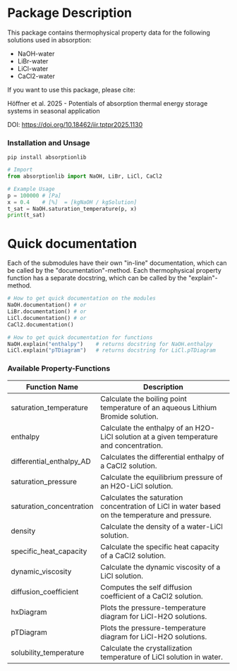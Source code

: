 # Package Description

This package contains thermophysical property data for the following solutions used in absorption:
- NaOH-water
- LiBr-water
- LiCl-water
- CaCl2-water

If you want to use this package, please cite:

Höffner et al. 2025 - Potentials of absorption thermal energy storage systems in seasonal application

DOI: https://doi.org/10.18462/iir.tptpr2025.1130

### Installation and Unsage

```
pip install absorptionlib
```

```python
# Import
from absorptionlib import NaOH, LiBr, LiCl, CaCl2

# Example Usage
p = 100000 # [Pa]
x = 0.4    # [%]  = [kgNaOH / kgSolution]
t_sat = NaOH.saturation_temperature(p, x)
print(t_sat)
```

# Quick documentation
Each of the submodules have their own "in-line" documentation, which can be called by the "documentation"-method. Each thermophysical property function has a separate docstring, which can be called by the "explain"-method.

```python
# How to get quick documentation on the modules
NaOH.documentation() # or
LiBr.documentation() # or
LiCl.documentation() # or
CaCl2.documentation()

# How to get quick documentation for functions
NaOH.explain("enthalpy")    # returns docstring for NaOH.enthalpy
LiCl.explain("pTDiagram")   # returns docstring for LiCl.pTDiagram
```


### Available Property-Functions

| Function Name              | Description                                                                                   |
|---------------------------|------------------------------------------------------------------------------------------------|
| saturation_temperature    | Calculate the boiling point temperature of an aqueous Lithium Bromide solution.                |
| enthalpy                  | Calculate the enthalpy of an H2O-LiCl solution at a given temperature and concentration.       |
| differential_enthalpy_AD  | Calculates the differential enthalpy of a CaCl2 solution.                                      |
| saturation_pressure       | Calculate the equilibrium pressure of an H2O-LiCl solution.                                    |
| saturation_concentration  | Calculates the saturation concentration of LiCl in water based on the temperature and pressure.|
| density                   | Calculate the density of a water-LiCl solution.                                                |
| specific_heat_capacity    | Calculate the specific heat capacity of a CaCl2 solution.                                      |
| dynamic_viscosity         | Calculate the dynamic viscosity of a LiCl solution.                                            |
| diffusion_coefficient     | Computes the self diffusion coefficient of a CaCl2 solution.                                   |
| hxDiagram                 | Plots the pressure-temperature diagram for LiCl-H2O solutions.                                 |
| pTDiagram                 | Plots the pressure-temperature diagram for LiCl-H2O solutions.                                 |
| solubility_temperature    | Calculate the crystallization temperature of LiCl solution in water.                           |
